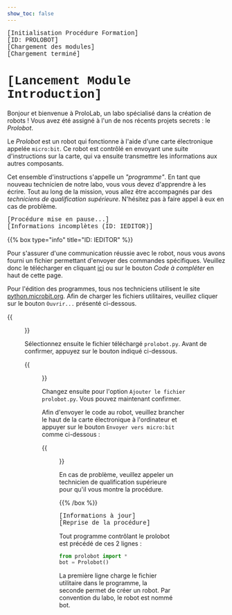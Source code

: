 ```yaml
---
show_toc: false
---
```


<span style="font-family: Courier;">[Initialisation Procédure Formation]</span>  
<span style="font-family: Courier;">[ID: PROLOBOT]</span>  
<span style="font-family: Courier;">[Chargement des modules]</span>  
<span style="font-family: Courier;">[Chargement terminé]</span>  

# <span style="font-family: Courier;">[Lancement Module Introduction]</span>

Bonjour et bienvenue à ProloLab, un labo spécialisé dans la création de robots !
Vous avez été assigné à l'un de nos récents projets secrets : le _Prolobot_.

Le _Prolobot_ est un robot qui fonctionne à l'aide d'une carte électronique appelée `micro:bit`.
Ce robot est contrôlé en envoyant une suite d'instructions sur la carte, qui
va ensuite transmettre les informations aux autres composants.

Cet ensemble d'instructions s'appelle un _"programme"_. En tant que nouveau technicien
de notre labo, vous vous devez d'apprendre à les écrire.
Tout au long de la mission, vous allez être accompagnés par des _techniciens de qualification supérieure_. N'hésitez pas à faire appel à eux en cas de problème. 

<span style="font-family: Courier;">[Procédure mise en pause...]</span>  
<span style="font-family: Courier;">[Informations incomplètes (ID: IEDITOR)]</span>

{{% box type="info" title="ID: IEDITOR" %}}

Pour s'assurer d'une communication réussie avec le robot, nous vous avons fourni
un fichier permettant d'envoyer des commandes spécifiques. Veuillez donc le 
télécharger en cliquant [ici](./resources/given_resources/prolobot.py) ou sur le
bouton _Code à compléter_ en haut de cette page.

Pour l'édition des programmes, tous nos techniciens utilisent le site
[python.microbit.org](https://python.microbit.org/). Afin de charger les fichiers
utilitaires, veuillez cliquer sur le bouton `Ouvrir...` présenté ci-dessous.

{{<figure src="resources/images/open_button.png" >}}

Sélectionnez ensuite le fichier téléchargé `prolobot.py`. Avant de confirmer,
appuyez sur le bouton indiqué ci-dessous.

{{<figure src="resources/images/load_button.png" >}}

Changez ensuite pour l'option `Ajouter le fichier prolobot.py`. Vous pouvez
maintenant confirmer.

Afin d'envoyer le code au robot, veuillez brancher le haut de la carte électronique
à l'ordinateur et appuyer sur le bouton `Envoyer vers micro:bit` comme ci-dessous :

{{<figure src="resources/images/send_button.png" >}}

En cas de problème, veuillez appeler un technicien de qualification supérieure pour qu'il vous montre
la procédure.

{{% /box %}}

<span style="font-family: Courier;">[Informations à jour]</span>  
<span style="font-family: Courier;">[Reprise de la procédure]</span>

Tout programme contrôlant le prolobot est précédé de ces 2 lignes :

```py
from prolobot import *
bot = Prolobot()
```

La première ligne charge le fichier utilitaire dans le programme, la seconde
permet de créer un robot. Par convention du labo, le robot est nommé bot.


